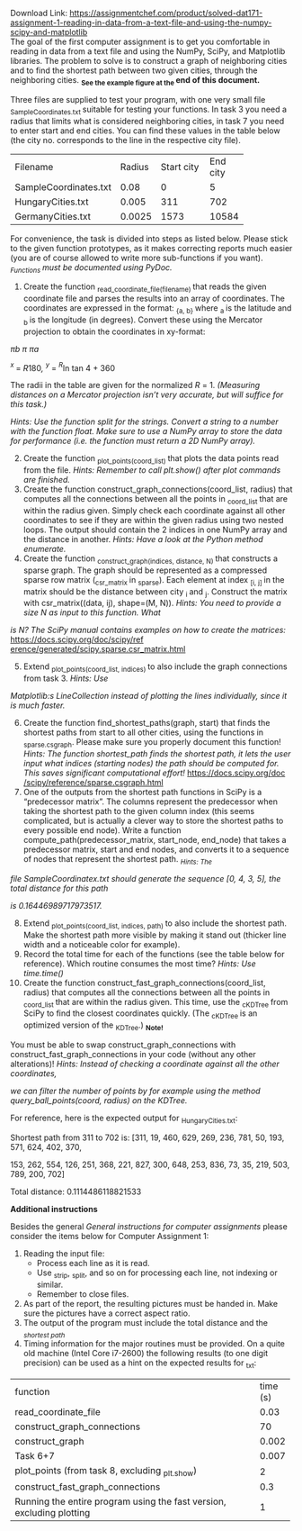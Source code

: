 Download Link: https://assignmentchef.com/product/solved-dat171-assignment-1-reading-in-data-from-a-text-file-and-using-the-numpy-scipy-and-matplotlib
<br>
The goal of the first computer assignment is to get you comfortable in reading in data from a text file and using the NumPy, SciPy, and Matplotlib libraries. The problem to solve is to construct a graph of neighboring cities and to find the shortest path between two given cities, through the neighboring cities. <strong><sub>See the example figure at the </sub>end of this document.</strong>

Three files are supplied to test your program, with one very small file <sub>SampleCoordinates.txt </sub>suitable for testing your functions. In task 3 you need a radius that limits what is considered neighboring cities, in task 7 you need to enter start and end cities. You can find these values in the table below (the city no. corresponds to the line in the respective city file).

<table width="339">

 <tbody>

  <tr>

   <td width="162">Filename</td>

   <td width="56">Radius</td>

   <td width="71">Start city</td>

   <td width="50">End city</td>

  </tr>

  <tr>

   <td width="162">SampleCoordinates.txt</td>

   <td width="56">0.08</td>

   <td width="71">0</td>

   <td width="50">5</td>

  </tr>

  <tr>

   <td width="162">HungaryCities.txt</td>

   <td width="56">0.005</td>

   <td width="71">311</td>

   <td width="50">702</td>

  </tr>

  <tr>

   <td width="162">GermanyCities.txt</td>

   <td width="56">0.0025</td>

   <td width="71">1573</td>

   <td width="50">10584</td>

  </tr>

 </tbody>

</table>

For convenience, the task is divided into steps as listed below. Please stick to the given function prototypes, as it makes correcting reports much easier (you are of course allowed to write more sub-functions if you want). <em><sub>Functions </sub>must be documented using PyDoc.</em>

<ol>

 <li>Create the function <sub>read_coordinate_file(filename) </sub>that reads the given coordinate file and parses the results into an array of coordinates. The coordinates are expressed in the format: <sub>{a, b} </sub>where <sub>a </sub>is the latitude and <sub>b </sub>is the longitude (in degrees). Convert these using the Mercator projection to obtain the coordinates in xy-format:</li>

</ol>

<em>πb                               </em> <em>π                 πa </em>

<em><sup>x </sup></em>= <em>R</em>180<em>,           </em><em><sup>y </sup></em>= <em><sup>R</sup></em>ln tan         4 + 360

The radii in the table are given for the normalized <em>R </em>= 1. <em>(Measuring distances on a Mercator projection isn’t very accurate, but will suffice for this task.)</em>

<em>Hints: Use the function split for the strings. Convert a string to a number with the function float. Make sure to use a NumPy array to store the data for performance (i.e. the function must return a 2D NumPy array).</em>

<ol start="2">

 <li>Create the function <sub>plot_points(coord_list) </sub>that plots the data points read from the file. <em>Hints: Remember to call plt.show() after plot commands are finished.</em></li>

 <li>Create the function construct_graph_connections(coord_list, radius) that computes all the connections between all the points in <sub>coord_list </sub>that are within the radius given. Simply check each coordinate against all other coordinates to see if they are within the given radius using two nested loops. The output should contain the 2 indices in one NumPy array and the distance in another. <em>Hints: Have a look at the Python method enumerate.</em></li>

 <li>Create the function <sub>construct_graph(indices, distance, N) </sub>that constructs a sparse graph. The graph should be represented as a compressed sparse row matrix (<sub>csr_matrix </sub>in <sub>sparse</sub>). Each element at index <sub>[i, j] </sub>in the matrix should be the distance between city <sub>i </sub>and <sub>j</sub>. Construct the matrix with csr_matrix((data, ij), shape=(M, N)). <em>Hints: You need to provide a size N as input to this function. What</em></li>

</ol>

<em>is N? The SciPy manual contains examples on how to create the matrices: </em><a href="https://docs.scipy.org/doc/scipy/reference/generated/scipy.sparse.csr_matrix.html">https://docs.scipy.org/doc/scipy/ref </a><a href="https://docs.scipy.org/doc/scipy/reference/generated/scipy.sparse.csr_matrix.html">erence/generated/scipy.sparse.csr_matrix.html</a>

<ol start="5">

 <li>Extend <sub>plot_points(coord_list, indices) </sub>to also include the graph connections from task 3. <em>Hints: Use</em></li>

</ol>

<em>Matplotlib:s LineCollection instead of plotting the lines individually, since it is much faster.</em>

<ol start="6">

 <li>Create the function find_shortest_paths(graph, start) that finds the shortest paths from start to all other cities, using the functions in <sub>sparse.csgraph</sub>. Please make sure you properly document this function! <em>Hints: The function shortest_path finds the shortest path, it lets the user input what indices (starting nodes) the path should be computed for. This saves significant computational effort! </em><a href="https://docs.scipy.org/doc/scipy/reference/sparse.csgraph.html">https://docs.scipy.org/doc </a><a href="https://docs.scipy.org/doc/scipy/reference/sparse.csgraph.html">/scipy/reference/sparse.csgraph.html</a></li>

 <li>One of the outputs from the shortest path functions in SciPy is a “predecessor matrix”. The columns represent the predecessor when taking the shortest path to the given column index (this seems complicated, but is actually a clever way to store the shortest paths to every possible end node). Write a function compute_path(predecessor_matrix, start_node, end_node) that takes a predecessor matrix, start and end nodes, and converts it to a sequence of nodes that represent the shortest path. <em><sub>Hints: The</sub></em></li>

</ol>

<em>file SampleCoordinatex.txt should generate the sequence [0, 4, 3, 5], the total distance for this path</em>

<em>is 0.16446989717973517.</em>

<ol start="8">

 <li>Extend <sub>plot_points(coord_list, indices, path) </sub>to also include the shortest path. Make the shortest path more visible by making it stand out (thicker line width and a noticeable color for example).</li>

 <li>Record the total time for each of the functions (see the table below for reference). Which routine consumes the most time? <em>Hints: Use time.time()</em></li>

 <li>Create the function construct_fast_graph_connections(coord_list, radius) that computes all the connections between all the points in <sub>coord_list </sub>that are within the radius given. This time, use the <sub>cKDTree </sub>from SciPy to find the closest coordinates quickly. (The <sub>cKDTree </sub>is an optimized version of the <sub>KDTree</sub>.) <strong><sub>Note!</sub></strong></li>

</ol>

You must be able to swap construct_graph_connections with construct_fast_graph_connections in your code (without any other alterations)! <em>Hints: Instead of checking a coordinate against all the other coordinates,</em>

<em>we can filter the number of points by for example using the method query_ball_points(coord, radius) on the KDTree.</em>

For reference, here is the expected output for <sub>HungaryCities.txt</sub>:

Shortest path from 311 to 702 is: [311, 19, 460, 629, 269, 236, 781, 50, 193, 571, 624, 402, 370,

153, 262, 554, 126, 251, 368, 221, 827, 300, 648, 253, 836, 73, 35, 219, 503, 789, 200, 702]

Total distance: 0.1114486118821533

<strong>Additional instructions</strong>

Besides the general <em>General instructions for computer assignments </em>please consider the items below for Computer Assignment 1:

<ol>

 <li>Reading the input file:

  <ul>

   <li>Process each line as it is read.</li>

   <li>Use <sub>strip</sub>, <sub>split</sub>, and so on for processing each line, not indexing or similar.</li>

   <li>Remember to close files.</li>

  </ul></li>

 <li>As part of the report, the resulting pictures must be handed in. Make sure the pictures have a correct aspect ratio.</li>

 <li>The output of the program must include the total distance and the <em><sub>shortest path </sub></em></li>

 <li>Timing information for the major routines must be provided. On a quite old machine (Intel Core i7-2600) the following results (to one digit precision) can be used as a hint on the expected results for <sub>txt</sub>:</li>

</ol>

<table width="466">

 <tbody>

  <tr>

   <td width="420">function</td>

   <td width="46">time (s)</td>

  </tr>

  <tr>

   <td width="420">read_coordinate_file</td>

   <td width="46">0.03</td>

  </tr>

  <tr>

   <td width="420">construct_graph_connections</td>

   <td width="46">70</td>

  </tr>

  <tr>

   <td width="420">construct_graph</td>

   <td width="46">0.002</td>

  </tr>

  <tr>

   <td width="420">Task 6+7</td>

   <td width="46">0.007</td>

  </tr>

  <tr>

   <td width="420">plot_points (from task 8, excluding <sub>plt.show</sub>)</td>

   <td width="46">2</td>

  </tr>

  <tr>

   <td width="420">construct_fast_graph_connections</td>

   <td width="46">0.3</td>

  </tr>

  <tr>

   <td width="420">Running the entire program using the fast version, excluding plotting</td>

   <td width="46">1</td>

  </tr>

 </tbody>

</table>
